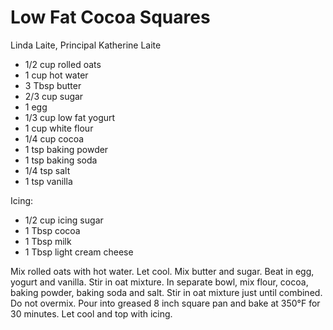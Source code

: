 # Low Fat Cocoa Squares

Linda Laite, Principal
Katherine Laite

- 1/2 cup rolled oats
- 1 cup hot water
- 3 Tbsp butter
- 2/3 cup sugar
- 1 egg
- 1/3 cup low fat yogurt
- 1 cup white flour
- 1/4 cup cocoa
- 1 tsp baking powder
- 1 tsp baking soda
- 1/4 tsp salt
- 1 tsp vanilla

Icing:

- 1/2 cup icing sugar
- 1 Tbsp cocoa
- 1 Tbsp milk
- 1 Tbsp light cream cheese

Mix rolled oats with hot water. Let cool. Mix butter and sugar. Beat in egg, yogurt and vanilla. Stir in oat mixture. In separate bowl, mix flour, cocoa, baking powder, baking soda and salt. Stir in oat mixture just until combined. Do not overmix. Pour into greased 8 inch square pan and bake at 350°F for 30 minutes. Let cool and top with icing.